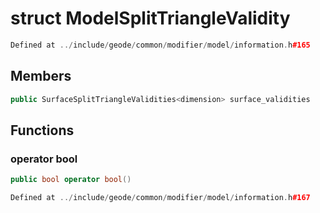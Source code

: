 # struct ModelSplitTriangleValidity

```cpp
Defined at ../include/geode/common/modifier/model/information.h#165
```

## Members

```cpp
public SurfaceSplitTriangleValidities<dimension> surface_validities

```



## Functions

### operator bool

```cpp
public bool operator bool()
```

```cpp
Defined at ../include/geode/common/modifier/model/information.h#167
```



